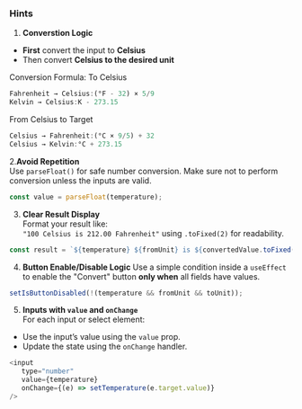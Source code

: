 ### Hints

1. **Converstion Logic**
- **First** convert the input to **Celsius**
- Then convert **Celsius to the desired unit**

Conversion Formula:
To Celsius
```js
Fahrenheit → Celsius:(°F - 32) × 5/9
Kelvin → Celsius:K - 273.15
```

From Celsius to Target
```js
Celsius → Fahrenheit:(°C × 9/5) + 32
Celsius → Kelvin:°C + 273.15
```

2.**Avoid Repetition**  
Use `parseFloat()` for safe number conversion. Make sure not to perform conversion unless the inputs are valid.
```js
const value = parseFloat(temperature);
```

3. **Clear Result Display**  
Format your result like:  
`"100 Celsius is 212.00 Fahrenheit"` using `.toFixed(2)` for readability.

```js
const result = `${temperature} ${fromUnit} is ${convertedValue.toFixed(2)} ${toUnit}`;
```

4. **Button Enable/Disable Logic**
Use a simple condition inside a `useEffect` to enable the "Convert" button **only when** all fields have values.

```js
setIsButtonDisabled(!(temperature && fromUnit && toUnit));
```

5. **Inputs with `value` and `onChange`**  
For each input or select element:
- Use the input’s value using the `value` prop.
- Update the state using the `onChange` handler.

 ```js
<input
    type="number"
    value={temperature}
    onChange={(e) => setTemperature(e.target.value)}
/>
```